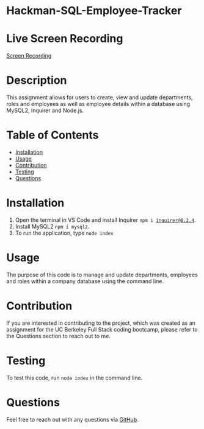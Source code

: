 # Hackman-SQL-Employee-Tracker

# Live Screen Recording
[Screen Recording]()

# Description
This assignment allows for users to create, view and update departments, roles and employees as well as employee details within a database using MySQL2, Inquirer and Node.js. 


# Table of Contents
- [Installation](#installation)
- [Usage](#usage)
- [Contribution](#contribution)
- [Testing](#testing)
- [Questions](#questions)


# Installation
1. Open the terminal in VS Code and install Inquirer <code>npm i inquirer@8.2.4</code>. 
2. Install MySQL2 <code>npm  i mysql2</code>. 
3. To run the application, type <code>node index</code> 

# Usage
The purpose of this code is to manage and update departments, employees and roles within a company database using the command line. 

# Contribution
If you are interested in contributing to the project, which was created as an assignment for the UC Berkeley Full Stack coding bootcamp, please refer to the Questions section to reach out to me. 

# Testing
To test this code, run <code>node index</code> in the command line.

# Questions
Feel free to reach out with any questions via [GitHub](https://github.com/AdjoaHackman). 